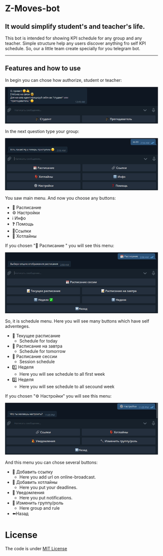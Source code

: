 # Z-Moves-bot


## It would simplify student's and teacher's life.
This bot is intended for showing KPI schedule for any group and any teacher. Simple structure help any users discover anything fro self KPI schedule.
So, our a little team create specially for you telegram bot. 
<hr>

## Features and how to use
In begin you can chose how authorize, student or teacher:

![Chose rule](https://github.com/danilos1/z-moves-bot/blob/main/Example_images/image_2020-12-11_00-49-20.png)

In the next question type your group:

![Main menu](https://github.com/danilos1/z-moves-bot/blob/main/Example_images/image_2020-12-11_02-57-05.png)

You saw main menu. And now you choose any buttons:
* 📝 Расписание 
* ⚙ Настройки
* ℹ Инфо
* ❓ Помощь
* 🔗Ссылки
* 👺 Хотлайны

If you chosen "📝 Расписание " you will see this menu:

![Schedule menu](https://github.com/danilos1/z-moves-bot/blob/main/Example_images/image_2020-12-11_02-58-15.png)

So, it is schedule menu. Here you will see many buttons which have self adventeges.
* 📝 Текущее расписание
    * Schedule for today
* 📝 Расписание на завтра
    * Schedule for tomorrow
* 📆 Расписание сессии
    * Session schedule
* 1️⃣ Неделя
    * Here you will see schedule to all first week
* 2️⃣ Неделя
    * Here you will see schedule to all secound week


If you chosen "⚙ Настройки" you will see this menu:

![Setting menu](https://github.com/danilos1/z-moves-bot/blob/main/Example_images/image_2020-12-10_23-08-50.png)

And this menu you can chose several buttons:
* 🔗 Добавить ссылку
     * Here you add url on online-broadcast.
* 👺 Добавить хотлайны
     * Here you put your deadlines.
* 🔕 Уведомления
     * Here you put notifications. 
* 🔧 Изменить группу/роль
     * Here group and rule
* ⬅️Назад

# License
The code is under [MIT License](https://github.com/danilos1/z-moves-bot/blob/main/LICENSE)
